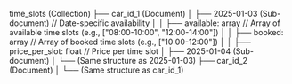 time_slots (Collection)
├── car_id_1 (Document)
│   ├── 2025-01-03 (Sub-document)     // Date-specific availability
│   │   ├── available: array          // Array of available time slots (e.g., ["08:00-10:00", "12:00-14:00"])
│   │   ├── booked: array             // Array of booked time slots (e.g., ["10:00-12:00"])
│   │   ├── price_per_slot: float     // Price per time slot
│   ├── 2025-01-04 (Sub-document)
│       └── (Same structure as 2025-01-03)
├── car_id_2 (Document)
│   └── (Same structure as car_id_1)
